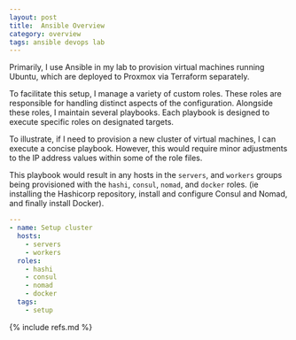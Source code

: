 ```yaml
---
layout: post
title:  Ansible Overview
category: overview
tags: ansible devops lab
---
```


Primarily, I use Ansible in my lab to provision virtual machines running Ubuntu, which are deployed to Proxmox via Terraform separately.

To facilitate this setup, I manage a variety of custom roles. These roles are responsible for handling distinct aspects of the configuration. Alongside these roles, I maintain several playbooks. Each playbook is designed to execute specific roles on designated targets.

To illustrate, if I need to provision a new cluster of virtual machines, I can execute a concise playbook. However, this would require minor adjustments to the IP address values within some of the role files.

This playbook would result in any hosts in the `servers`, and `workers` groups
being provisioned with the `hashi`, `consul`, `nomad`, and `docker` roles. (ie 
installing the Hashicorp repository, install and configure Consul and Nomad, and finally install Docker).

```yml
---
- name: Setup cluster
  hosts:
    - servers
    - workers
  roles:
    - hashi
    - consul
    - nomad
    - docker
  tags:
    - setup
```

{% include refs.md %}